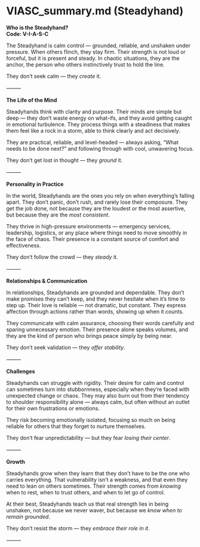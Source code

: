# VIASC_summary.md (Steadyhand)

**Who is the Steadyhand?**  
**Code: V-I-A-S-C**

The Steadyhand is calm control — grounded, reliable, and unshaken under pressure. When others flinch, they stay firm. Their strength is not loud or forceful, but it is present and steady. In chaotic situations, they are the anchor, the person who others instinctively trust to hold the line.

They don’t seek calm — they *create* it.

⸻

**The Life of the Mind**

Steadyhands think with clarity and purpose. Their minds are simple but deep — they don’t waste energy on what-ifs, and they avoid getting caught in emotional turbulence. They process things with a steadiness that makes them feel like a rock in a storm, able to think clearly and act decisively.

They are practical, reliable, and level-headed — always asking, “What needs to be done next?” and following through with cool, unwavering focus.

They don’t get lost in thought — they *ground* it.

⸻

**Personality in Practice**

In the world, Steadyhands are the ones you rely on when everything’s falling apart. They don’t panic, don’t rush, and rarely lose their composure. They get the job done, not because they are the loudest or the most assertive, but because they are the *most consistent*. 

They thrive in high-pressure environments — emergency services, leadership, logistics, or any place where things need to move smoothly in the face of chaos. Their presence is a constant source of comfort and effectiveness.

They don’t follow the crowd — they *steady* it.

⸻

**Relationships & Communication**

In relationships, Steadyhands are grounded and dependable. They don’t make promises they can’t keep, and they never hesitate when it’s time to step up. Their love is reliable — not dramatic, but constant. They express affection through actions rather than words, showing up when it counts.

They communicate with calm assurance, choosing their words carefully and sparing unnecessary emotion. Their presence alone speaks volumes, and they are the kind of person who brings peace simply by being near.

They don’t seek validation — they *offer stability*.

⸻

**Challenges**

Steadyhands can struggle with rigidity. Their desire for calm and control can sometimes turn into stubbornness, especially when they’re faced with unexpected change or chaos. They may also burn out from their tendency to shoulder responsibility alone — always calm, but often without an outlet for their own frustrations or emotions.

They risk becoming emotionally isolated, focusing so much on being reliable for others that they forget to nurture themselves.

They don’t fear unpredictability — but they fear *losing their center*.

⸻

**Growth**

Steadyhands grow when they learn that they don’t have to be the one who carries everything. That vulnerability isn’t a weakness, and that even they need to lean on others sometimes. Their strength comes from *knowing* when to rest, when to trust others, and when to let go of control.

At their best, Steadyhands teach us that real strength lies in being unshaken, not because we never waver, but because we *know when to remain grounded*.

They don’t resist the storm — they *embrace their role in it*.

⸻
